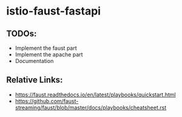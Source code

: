 # istio-faust-fastapi

## TODOs:

- Implement the faust part
- Implement the apache part
- Documentation

## Relative Links:
- https://faust.readthedocs.io/en/latest/playbooks/quickstart.html
- https://github.com/faust-streaming/faust/blob/master/docs/playbooks/cheatsheet.rst
